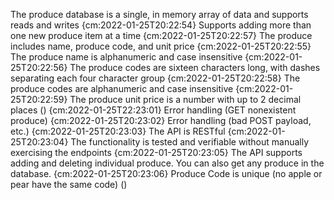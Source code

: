 
The produce database is a single, in memory array of data and supports reads and writes  {cm:2022-01-25T20:22:54}
Supports adding more than one new produce item at a time  {cm:2022-01-25T20:22:57}
The produce includes name, produce code, and unit price  {cm:2022-01-25T20:22:55}
The produce name is alphanumeric and case insensitive  {cm:2022-01-25T20:22:56}
The produce codes are sixteen characters long, with dashes separating each four character group  {cm:2022-01-25T20:22:58}
The produce codes are alphanumeric and case insensitive  {cm:2022-01-25T20:22:59}
The produce unit price is a number with up to 2 decimal places ()  {cm:2022-01-25T22:23:01}
Error handling (GET nonexistent produce)  {cm:2022-01-25T20:23:02}
Error handling (bad POST payload, etc.)  {cm:2022-01-25T20:23:03}
The API is RESTful  {cm:2022-01-25T20:23:04}
The functionality is tested and verifiable without manually exercising the endpoints  {cm:2022-01-25T20:23:05}
The API supports adding and deleting individual produce. You can also get any produce in the database.   {cm:2022-01-25T20:23:06}
Produce Code is unique (no apple or pear have the same code) ()